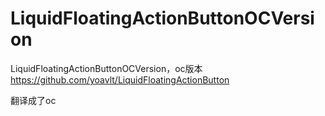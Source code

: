 # LiquidFloatingActionButtonOCVersion
LiquidFloatingActionButtonOCVersion，oc版本
https://github.com/yoavlt/LiquidFloatingActionButton

翻译成了oc
